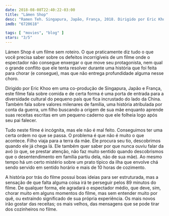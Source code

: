 ```yaml
---
date: 2018-08-08T22:40:22-03:00
title: "Lámen Shop"
desc: "Ramen Teh. Singapura, Japão, França, 2018. Dirigido por Eric Khoo. Com Tsuyoshi Ihara, Takumi Saitoh, Seiko Matsuda."
imdb: "6720618"

tags: [ "movies", "blog" ]
stars: "3/5"
---
```

Lámen Shop é um filme sem roteiro. O que praticamente diz tudo o que você precisa saber sobre os defeitos incorrigíveis de um filme onde o espectador não consegue enxergar o que move seu protagonista, nem qual o grande conflito que ele tenta resolver durante uma história que foi feita para chorar (e consegue), mas que não entrega profundidade alguma nesse choro.

Dirigido por Eric Khoo em uma co-produção de Singapura, Japão e França, este filme fala sobre comida e de certa forma é uma porta de entrada para a diversidade cultural do pequeno país que fica incrustado do lado da China. Também fala sobre valores milenares de família, uma história atribulada por conta da guerra, um filho buscando a origem de sua mãe enquanto aprende suas receitas escritas em um pequeno caderno que ele folheia logo após seu pai falecer.

Tudo neste filme é incógnita, mas ele não é mal feito. Conseguimos ter uma certa ordem no que se passa. O problema é que não é muito o que acontece. Filho viaja para a terra da mãe. Ele procura seu tio, descobrimos quando ele já chega lá. Ele também quer saber por que nunca ouviu falar da avó (o que, se prestar atenção, não faz muito sentido quando descobrismos que o desentendimento em família partiu dela, não de sua mãe). Ao mesmo tempo há um certo mistério sobre um prato típico da ilha que envolve chá sendo servido em sentido horário e mais de 10 horas de cozimento.

A história por trás do filme possui boas ideias para ser estruturada, mas a sensação de que falta alguma coisa irá te perseguir pelos 89 minutos do filme. De qualquer forma, ele agradará o espectador médio, que deve, sim, chorar muito em alguns momentos do filme, mas sem entender muito por quê, ou extraindo significado de sua própria experiência. Os mais novos irão gostar das receitas; os mais velhos, das mensagens que se pode tirar dos cozinheiros no filme.
